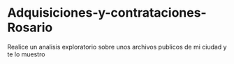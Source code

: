 # Adquisiciones-y-contrataciones-Rosario
Realice un analisis exploratorio sobre unos archivos publicos de mi ciudad y te lo muestro
